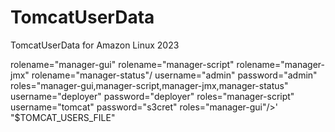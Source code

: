 # TomcatUserData
TomcatUserData for Amazon Linux 2023


rolename="manager-gui"
rolename="manager-script"
rolename="manager-jmx"
rolename="manager-status"/
username="admin" password="admin" roles="manager-gui,manager-script,manager-jmx,manager-status"
username="deployer" password="deployer" roles="manager-script"
username="tomcat" password="s3cret" roles="manager-gui"/>' "$TOMCAT_USERS_FILE"
